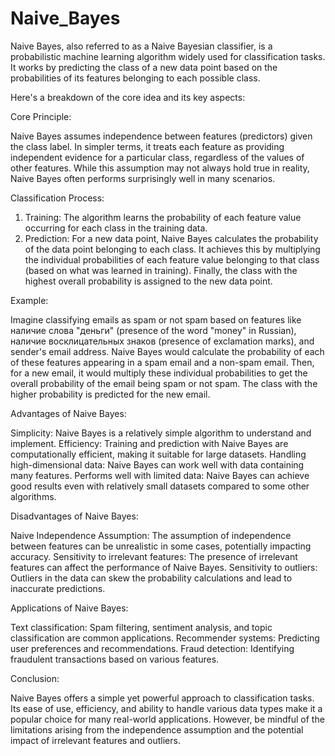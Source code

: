 # Naive_Bayes

Naive Bayes, also referred to as a Naive Bayesian classifier, is a probabilistic machine learning algorithm widely used for classification tasks.  It works by predicting the class of a new data point based on the probabilities of its features belonging to each possible class.

Here's a breakdown of the core idea and its key aspects:

Core Principle:

Naive Bayes assumes independence between features (predictors) given the class label. In simpler terms, it treats each feature as providing independent evidence for a particular class, regardless of the values of other features.  While this assumption may not always hold true in reality, Naive Bayes often performs surprisingly well in many scenarios.

Classification Process:

1. Training: The algorithm learns the probability of each feature value occurring for each class in the training data.
2. Prediction: For a new data point, Naive Bayes calculates the probability of the data point belonging to each class. It achieves this by multiplying the individual probabilities of each feature value belonging to that class (based on what was learned in training). Finally, the class with the highest overall probability is assigned to the new data point.

Example:

Imagine classifying emails as spam or not spam based on features like наличиe слова "деньги" (presence of the word "money" in Russian), наличиe восклицательных знаков (presence of exclamation marks), and sender's email address. Naive Bayes would calculate the probability of each of these features appearing in a spam email and a non-spam email. Then, for a new email, it would multiply these individual probabilities to get the overall probability of the email being spam or not spam. The class with the higher probability is predicted for the new email.

Advantages of Naive Bayes:

Simplicity: Naive Bayes is a relatively simple algorithm to understand and implement.
Efficiency: Training and prediction with Naive Bayes are computationally efficient, making it suitable for large datasets.
Handling high-dimensional data:  Naive Bayes can work well with data containing many features.
Performs well with limited data:  Naive Bayes can achieve good results even with relatively small datasets compared to some other algorithms.

Disadvantages of Naive Bayes:

Naive Independence Assumption: The assumption of independence between features can be unrealistic in some cases, potentially impacting accuracy.
Sensitivity to irrelevant features:  The presence of irrelevant features can affect the performance of Naive Bayes.
Sensitivity to outliers:  Outliers in the data can skew the probability calculations and lead to inaccurate predictions. 

Applications of Naive Bayes:

Text classification:  Spam filtering, sentiment analysis, and topic classification are common applications.
Recommender systems: Predicting user preferences and recommendations.
Fraud detection:  Identifying fraudulent transactions based on various features.

Conclusion:

Naive Bayes offers a simple yet powerful approach to classification tasks. Its ease of use, efficiency, and ability to handle various data types make it a popular choice for many real-world applications. However, be mindful of the limitations arising from the independence assumption and the potential impact of irrelevant features and outliers.
